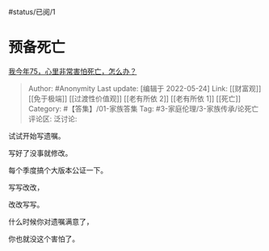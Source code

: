 #status/已阅/1 

# 预备死亡
[我今年75，心里非常害怕死亡，怎么办？](https://www.zhihu.com/question/532437441/answer/2499291627)

> Author: #Anonymity
> Last update: [编辑于 2022-05-24]
> Link: [[财富观]] [[免于极端]] [[过渡性价值观]] [[老有所依 2]] [[老有所依 1]] [[死亡]]
> Category: #【答集】/01-家族答集
> Tag: #3-家庭伦理/3-家族传承/论死亡
> 评论区:
> 泛讨论:

试试开始写遗嘱。

写好了没事就修改。

每个季度搞个大版本公证一下。

写写改改，

改改写写。

什么时候你对遗嘱满意了，

你也就没这个害怕了。
